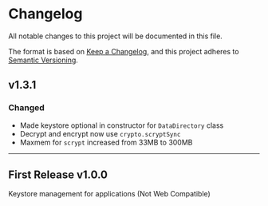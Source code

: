 # Changelog

All notable changes to this project will be documented in this file.

The format is based on [Keep a Changelog](https://keepachangelog.com/en/1.0.0/),
and this project adheres to [Semantic Versioning](https://semver.org/spec/v2.0.0.html).

## v1.3.1

### Changed

-   Made keystore optional in constructor for `DataDirectory` class
-   Decrypt and encrypt now use `crypto.scryptSync`
-   Maxmem for `scrypt` increased from 33MB to 300MB

---

## First Release v1.0.0

Keystore management for applications (Not Web Compatible)
